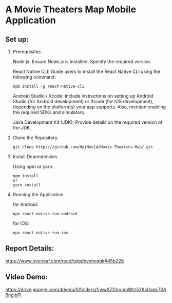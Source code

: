 # A Movie Theaters Map Mobile Application

## Set up: 
1. Prerequisites

    Node.js: Ensure Node.js is installed. Specify the required version.
   
    React Native CLI: Guide users to install the React Native CLI using the following command:
   
       npm install -g react-native-cli
   
    Android Studio / Xcode: Include instructions on setting up Android Studio (for Android development) or Xcode (for iOS development), depending on the platform(s) your app supports. Also, mention enabling the required SDKs and simulators.
   
    Java Development Kit (JDK): Provide details on the required version of the JDK.
   
3. Clone the Repository

       git clone https://github.com/HuiNov14/Movie-Theaters-Map/.git

4. Install Dependencies

    Using npm or yarn:
   
       npm install
       or
       yarn install
   
5. Running the Application

   for Android:
   
       npx react-native run-android
   
   for IOS:
   
       npx react-native run-ios

## Report Details:
https://www.overleaf.com/read/gdsdhvnhvqgk#45b228

## Video Demo: 
https://drive.google.com/drive/u/0/folders/1jwwXZGnrcdnWtz52Ks0qpk7SA6ngibPl


